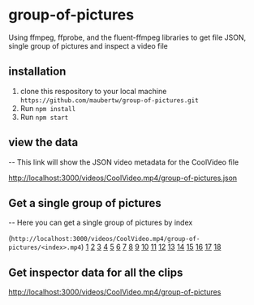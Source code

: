 # group-of-pictures
Using ffmpeg, ffprobe, and the fluent-ffmpeg libraries to get file JSON, single group of pictures and inspect a video file

## installation
1.  clone this respository to your local machine
`https://github.com/maubertw/group-of-pictures.git`
2.  Run `npm install`
3.  Run `npm start`

## view the data
-- This link will show the JSON video metadata for the CoolVideo file <br/>

[http://localhost:3000/videos/CoolVideo.mp4/group-of-pictures.json](http://localhost:3000/videos/CoolVideo.mp4/group-of-pictures.json)

## Get a single group of pictures
-- Here you can get a single group of pictures by index <br/>

(`http://localhost:3000/videos/CoolVideo.mp4/group-of-pictures/<index>.mp4`)
[1](http://localhost:3000/videos/CoolVideo.mp4/group-of-pictures/1.mp4)
[2](http://localhost:3000/videos/CoolVideo.mp4/group-of-pictures/2.mp4)
[3](http://localhost:3000/videos/CoolVideo.mp4/group-of-pictures/3.mp4)
[4](http://localhost:3000/videos/CoolVideo.mp4/group-of-pictures/4.mp4)
[5](http://localhost:3000/videos/CoolVideo.mp4/group-of-pictures/5.mp4)
[6](http://localhost:3000/videos/CoolVideo.mp4/group-of-pictures/6.mp4)
[7](http://localhost:3000/videos/CoolVideo.mp4/group-of-pictures/7.mp4)
[8](http://localhost:3000/videos/CoolVideo.mp4/group-of-pictures/8.mp4)
[9](http://localhost:3000/videos/CoolVideo.mp4/group-of-pictures/9.mp4)
[10](http://localhost:3000/videos/CoolVideo.mp4/group-of-pictures/10.mp4)
[11](http://localhost:3000/videos/CoolVideo.mp4/group-of-pictures/11.mp4)
[12](http://localhost:3000/videos/CoolVideo.mp4/group-of-pictures/12.mp4)
[13](http://localhost:3000/videos/CoolVideo.mp4/group-of-pictures/13.mp4)
[14](http://localhost:3000/videos/CoolVideo.mp4/group-of-pictures/14.mp4)
[15](http://localhost:3000/videos/CoolVideo.mp4/group-of-pictures/15.mp4)
[16](http://localhost:3000/videos/CoolVideo.mp4/group-of-pictures/16.mp4)
[17](http://localhost:3000/videos/CoolVideo.mp4/group-of-pictures/17.mp4)
[18](http://localhost:3000/videos/CoolVideo.mp4/group-of-pictures/18.mp4)

## Get inspector data for all the clips
[http://localhost:3000/videos/CoolVideo.mp4/group-of-pictures](http://localhost:3000/videos/CoolVideo.mp4/group-of-pictures)







